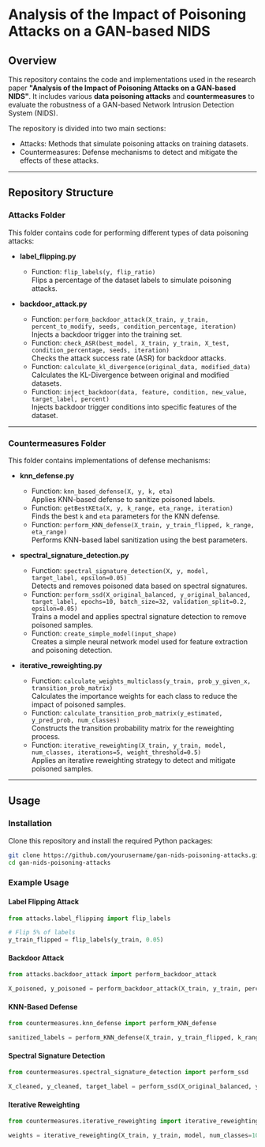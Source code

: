 
# **Analysis of the Impact of Poisoning Attacks on a GAN-based NIDS**

## Overview

This repository contains the code and implementations used in the research paper **"Analysis of the Impact of Poisoning Attacks on a GAN-based NIDS"**. It includes various **data poisoning attacks** and **countermeasures** to evaluate the robustness of a GAN-based Network Intrusion Detection System (NIDS). 

The repository is divided into two main sections:
- Attacks: Methods that simulate poisoning attacks on training datasets.
- Countermeasures: Defense mechanisms to detect and mitigate the effects of these attacks.

---

## Repository Structure

### **Attacks Folder**
This folder contains code for performing different types of data poisoning attacks:

- **label_flipping.py**
  - Function: `flip_labels(y, flip_ratio)`  
    Flips a percentage of the dataset labels to simulate poisoning attacks.

- **backdoor_attack.py**
  - Function: `perform_backdoor_attack(X_train, y_train, percent_to_modify, seeds, condition_percentage, iteration)`  
    Injects a backdoor trigger into the training set.
  - Function: `check_ASR(best_model, X_train, y_train, X_test, condition_percentage, seeds, iteration)`  
    Checks the attack success rate (ASR) for backdoor attacks.
  - Function: `calculate_kl_divergence(original_data, modified_data)`  
    Calculates the KL-Divergence between original and modified datasets.
  - Function: `inject_backdoor(data, feature, condition, new_value, target_label, percent)`  
    Injects backdoor trigger conditions into specific features of the dataset.

---

### **Countermeasures Folder**
This folder contains implementations of defense mechanisms:

- **knn_defense.py**
  - Function: `knn_based_defense(X, y, k, eta)`  
    Applies KNN-based defense to sanitize poisoned labels.
  - Function: `getBestKEta(X, y, k_range, eta_range, iteration)`  
    Finds the best `k` and `eta` parameters for the KNN defense.
  - Function: `perform_KNN_defense(X_train, y_train_flipped, k_range, eta_range)`  
    Performs KNN-based label sanitization using the best parameters.

- **spectral_signature_detection.py**
  - Function: `spectral_signature_detection(X, y, model, target_label, epsilon=0.05)`  
    Detects and removes poisoned data based on spectral signatures.
  - Function: `perform_ssd(X_original_balanced, y_original_balanced, target_label, epochs=10, batch_size=32, validation_split=0.2, epsilon=0.05)`  
    Trains a model and applies spectral signature detection to remove poisoned samples.
  - Function: `create_simple_model(input_shape)`  
    Creates a simple neural network model used for feature extraction and poisoning detection.

- **iterative_reweighting.py**
  - Function: `calculate_weights_multiclass(y_train, prob_y_given_x, transition_prob_matrix)`  
    Calculates the importance weights for each class to reduce the impact of poisoned samples.
  - Function: `calculate_transition_prob_matrix(y_estimated, y_pred_prob, num_classes)`  
    Constructs the transition probability matrix for the reweighting process.
  - Function: `iterative_reweighting(X_train, y_train, model, num_classes, iterations=5, weight_threshold=0.5)`  
    Applies an iterative reweighting strategy to detect and mitigate poisoned samples.

---

## Usage

### Installation
Clone this repository and install the required Python packages:

```bash
git clone https://github.com/yourusername/gan-nids-poisoning-attacks.git
cd gan-nids-poisoning-attacks
```

### Example Usage

#### Label Flipping Attack
```python
from attacks.label_flipping import flip_labels

# Flip 5% of labels
y_train_flipped = flip_labels(y_train, 0.05)
```

#### Backdoor Attack
```python
from attacks.backdoor_attack import perform_backdoor_attack

X_poisoned, y_poisoned = perform_backdoor_attack(X_train, y_train, percent_to_modify=0.05, seeds=[2024], condition_percentage=0.2, iteration=0)
```

#### KNN-Based Defense
```python
from countermeasures.knn_defense import perform_KNN_defense

sanitized_labels = perform_KNN_defense(X_train, y_train_flipped, k_range=[3, 5, 7], eta_range=[0.6, 0.8, 1.0])
```

#### Spectral Signature Detection
```python
from countermeasures.spectral_signature_detection import perform_ssd

X_cleaned, y_cleaned, target_label = perform_ssd(X_original_balanced, y_original_balanced, target_label="Benign")
```

#### Iterative Reweighting
```python
from countermeasures.iterative_reweighting import iterative_reweighting

weights = iterative_reweighting(X_train, y_train, model, num_classes=10)
```
